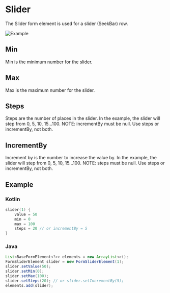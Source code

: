 # Slider

The Slider form element is used for a slider (SeekBar) row.

![Example](../images/Slider.PNG)

## Min

Min is the minimum number for the slider.

## Max

Max is the maximum number for the slider.

## Steps

Steps are the number of places in the slider. In the example, the slider will step from 0, 5, 10, 15...100.
NOTE: incrementBy must be null. Use steps or incrementBy, not both.

## IncrementBy

Increment by is the number to increase the value by. In the example, the slider will step from 0, 5, 10, 15...100.
NOTE: steps must be null. Use steps or incrementBy, not both.

## Example

### Kotlin

```kotlin
slider(1) {
    value = 50
    min = 0
    max = 100
    steps = 20 // or incrementBy = 5
}
```

### Java

```java
List<BaseFormElement<?>> elements = new ArrayList<>();
FormSliderElement slider = new FormSliderElement(1);
slider.setValue(50);
slider.setMin(0);
slider.setMax(100);
slider.setSteps(20); // or slider.setIncrementBy(5);
elements.add(slider);
```
